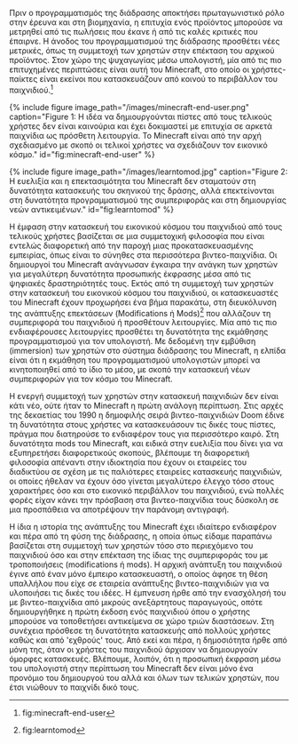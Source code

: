 Πριν ο προγραμματισμός της διάδρασης αποκτήσει πρωταγωνιστικό ρόλο στην
έρευνα και στη βιομηχανία, η επιτυχία ενός προϊόντος μπορούσε να
μετρηθεί από τις πωλήσεις που έκανε ή από τις καλές κριτικές που
έπαιρνε. Η άνοδος του προγραμματισμού της διάδρασης προσθέτει νέες
μετρικές, όπως τη συμμετοχή των χρηστών στην επέκταση του αρχικού
προϊόντος. Στον χώρο της ψυχαγωγίας μέσω υπολογιστή, μία από τις πιο
επιτυχημένες περιπτώσεις είναι αυτή του Minecraft, στο οποίο οι
χρήστες-παίκτες είναι εκείνοι που κατασκευάζουν από κοινού το περιβάλλον
του παιχνιδιού.[^1]

{% include figure image_path="/images/minecraft-end-user.png" caption="Figure 1: Η ιδέα να δημιουργούνται πίστες από τους τελικούς χρήστες δεν είναι καινούρια και έχει δοκιμαστεί με επιτυχία σε αρκετά παιχνίδια ως πρόσθετη λειτουργία. Το Minecraft είναι από την αρχή σχεδιασμένο με σκοπό οι τελικοί χρήστες να σχεδιάζουν τον εικονικό κόσμο." id="fig:minecraft-end-user" %}

{% include figure image_path="/images/learntomod.jpg" caption="Figure 2: Η ευελιξία και η επεκτασιμότητα του Minecraft δεν σταματούν στη δυνατότητα κατασκευής του σκηνικού της δράσης, αλλά επεκτείνονται στη δυνατότητα προγραμματισμού της συμπεριφοράς και στη δημιουργίας νεών αντικειμένων." id="fig:learntomod" %}

Η έμφαση στην κατασκευή του εικονικού κόσμου του παιχνιδιού από τους
τελικούς χρήστες βασίζεται σε μια συμμετοχική φιλοσοφία που είναι
εντελώς διαφορετική από την παροχή μιας προκατασκευασμένης εμπειρίας,
όπως είναι το σύνηθες στα περισσότερα βιντεο-παιχνίδια. Οι δημιουργοί
του Minecraft ανάγνωσαν έγκαιρα την ανάγκη των χρηστών για μεγαλύτερη
δυνατότητα προσωπικής έκφρασης μέσα από τις ψηφιακές δραστηριότητές
τους. Εκτός από τη συμμετοχή των χρηστών στην κατασκευή του εικονικού
κόσμου του παιχνιδιού, οι κατασκευαστές του Minecraft έχουν προχωρήσει
ένα βήμα παρακάτω, στη διευκόλυνση της ανάπτυξης επεκτάσεων
(Modifications ή Mods)[^2] που αλλάζουν τη συμπεριφορά του παιχνιδιού ή
προσθέτουν λειτουργίες. Μία από τις πιο ενδιαφέρουσες λειτουργίες
προσθέτει τη δυνατότητα της εκμάθησης προγραμματισμού για τον
υπολογιστή. Με δεδομένη την εμβύθιση (immersion) των χρηστών στο σύστημα
διάδρασης του Minecraft, η ελπίδα είναι ότι η εκμάθηση του
προγραμματισμού υπολογιστών μπορεί να κινητοποιηθεί από το ίδιο το μέσο,
με σκοπό την κατασκευή νέων συμπεριφορών για τον κόσμο του Minecraft.

Η ενεργή συμμετοχή των χρηστών στην κατασκευή παιχνιδιών δεν είναι κάτι
νέο, ούτε ήταν το Minecraft η πρώτη ανάλογη περίπτωση. Στις αρχές της
δεκαετίας του 1990 η δημοφιλής σειρά βιντεο-παιχνιδιών Doom έδινε τη
δυνατότητα στους χρήστες να κατασκευάσουν τις δικές τους πίστες, πράγμα
που διατηρούσε το ενδιαφέρον τους για περισσότερο καιρό. Στη δυνατότητα
mods του Minecraft, και ειδικά στην ευελιξία που δίνει για να
εξυπηρετήσει διαφορετικούς σκοπούς, βλέπουμε τη διαφορετική φιλοσοφία
απέναντι στην ιδιοκτησία που έχουν οι εταιρείες του διαδικτύου σε σχέση
με τις παλιότερες εταιρείες κατασκευής παιχνιδιών, οι οποίες ήθελαν να
έχουν όσο γίνεται μεγαλύτερο έλεγχο τόσο στους χαρακτήρες όσο και στο
εικονικό περιβάλλον του παιχνιδιού, ενώ πολλές φορές είχαν κάνει την
πρόσβαση στα βιντεο-παιχνίδια τους δύσκολη σε μια προσπάθεια να
αποτρέψουν την παράνομη αντιγραφή.

Η ίδια η ιστορία της ανάπτυξης του Minecraft έχει ιδιαίτερο ενδιαφέρον
και πέρα από τη φύση της διάδρασης, η οποία όπως είδαμε παραπάνω
βασίζεται στη συμμετοχή των χρηστών τόσο στο περιεχόμενο του παιχνιδιού
όσο και στην επέκταση της ίδιας της συμπεριφοράς του με τροποποιήσεις
(modifications ή mods). Η αρχική ανάπτυξη του παιχνιδιού έγινε από έναν
μόνο έμπειρο κατασκευαστή, ο οποίος άφησε τη θέση υπαλλήλου που είχε σε
εταιρεία ανάπτυξης βιντεο-παιχνιδιών για να υλοποιήσει τις δικές του
ιδέες. Η έμπνευση ήρθε από την ενασχόλησή του με βιντεο-παιχνίδια από
μικρούς ανεξάρτητους παραγωγούς, οπότε δημιουργήθηκε η πρώτη έκδοση ενός
παιχνιδιού όπου ο χρήστης μπορούσε να τοποθετήσει αντικείμενα σε χώρο
τριών διαστάσεων. Στη συνέχεια πρόσθεσε τη δυνατότητα κατασκευής από
πολλούς χρήστες καθώς και από 'εχθρούς' τους. Από εκεί και πέρα, η
δημοσιότητα ήρθε από μόνη της, όταν οι χρήστες του παιχνιδιού άρχισαν να
δημιουργούν όμορφες κατασκευές. Βλέπουμε, λοιπόν, ότι η προσωπική
έκφραση μέσω του υπολογιστή στην περίπτωση του Minecraft δεν είναι μόνο
ένα προνόμιο του δημιουργού του αλλά και όλων των τελικών χρηστών, που
έτσι νιώθουν το παιχνίδι δικό τους.

[^1]: fig:minecraft-end-user

[^2]: fig:learntomod
